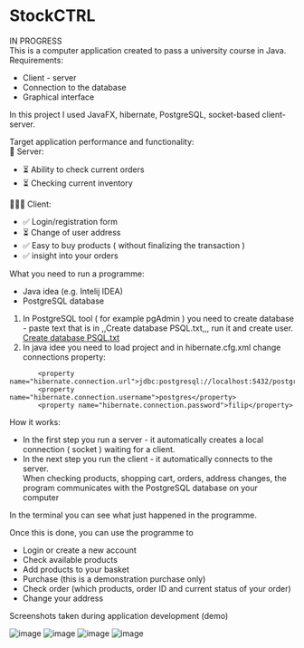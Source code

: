 # StockCTRL  
IN PROGRESS  
This is a computer application created to pass a university course in Java.  
Requirements:  
- Client - server  
- Connection to the database  
- Graphical interface  

In this project I used JavaFX, hibernate, PostgreSQL, socket-based client- server.  

Target application performance and functionality:  
💼 Server:  
- ⏳ Ability to check current orders   
- ⏳ Checking current inventory

🙋🏻‍♂️ Client:  
- ✅ Login/registration form  
- ⏳ Change of user address  
- ✅ Easy to buy products ( without finalizing the transaction )  
- ✅ insight into your orders  

What you need to run a programme:  
- Java idea (e.g. Intelij IDEA)  
- PostgreSQL database  
  
1. In PostgreSQL tool ( for example pgAdmin ) you need to create database - paste text that is in ,,Create database PSQL.txt,,, run it and create user.  
[Create database PSQL.txt](https://github.com/user-attachments/files/18719528/Create.database.PSQL.txt)  
2. In java idee you need to load project and in hibernate.cfg.xml change connections property:
 ```
        <property name="hibernate.connection.url">jdbc:postgresql://localhost:5432/postgres</property>,,  
        <property name="hibernate.connection.username">postgres</property>  
        <property name="hibernate.connection.password">filip</property>
   ```


How it works:  
- In the first step you run a server - it automatically creates a local connection ( socket ) waiting for a client.  
- In the next step you run the client - it automatically connects to the server.  
When checking products, shopping cart, orders, address changes, the program communicates with the PostgreSQL database on your computer  
  
In the terminal you can see what just happened in the programme.  
  
Once this is done, you can use the programme to  
- Login or create a new account  
- Check available products  
- Add products to your basket  
- Purchase (this is a demonstration purchase only)  
- Check order (which products, order ID and current status of your order)  
- Change your address  
  
Screenshots taken during application development (demo)  
  
![image](https://github.com/user-attachments/assets/a3558092-966c-491c-aa7c-201506159e77)
![image](https://github.com/user-attachments/assets/549e1aac-8faf-4f5a-8aa1-d2e4402dbd19)
![image](https://github.com/user-attachments/assets/7ba18ed7-f2fb-4303-a42c-171e98678262)
![image](https://github.com/user-attachments/assets/75577a6b-0abc-4522-900d-5fde32792dc4)



